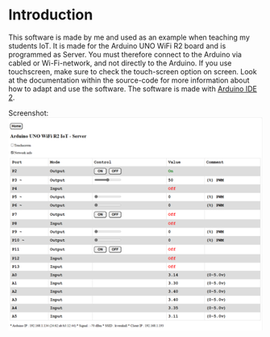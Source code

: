 # Introduction

This software is made by me and used as an example when teaching my students IoT. It is made for the Arduino UNO WiFi R2 board and is programmed as Server. You must therefore connect to the Arduino via cabled or Wi-Fi-network, and not directly to the Arduino. If you use touchscreen, make sure to check the touch-screen option on screen. Look at the documentation within the source-code for more information about how to adapt and use the software. The software is made with [Arduino IDE 2](https://www.arduino.cc/en/software).

Screenshot:
![Arduino-IoT-Server](Arduino-IoT-Server.png)